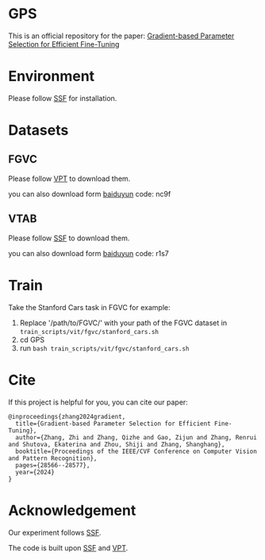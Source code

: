 # GPS
This is an official repository for the paper: [Gradient-based Parameter Selection for Efficient Fine-Tuning](https://arxiv.org/pdf/2312.10136)

# Environment
Please follow [SSF](https://github.com/dongzelian/SSF) for installation.

# Datasets
## FGVC
Please follow [VPT](https://github.com/KMnP/vpt) to download them.

you can also download form [baiduyun](https://pan.baidu.com/s/15KWOBREl4oH-yObile3iFQ?pwd=nc9f) code: nc9f

## VTAB 
Please follow [SSF](https://github.com/dongzelian/SSF) to download them.

you can also download form [baiduyun](https://pan.baidu.com/s/1rCMDz1bEXBA7O7dMclD29w?pwd=r1s7) code: r1s7


# Train
Take the Stanford Cars task in FGVC for example:
1. Replace '/path/to/FGVC/' with your path of the FGVC dataset in `train_scripts/vit/fgvc/stanford_cars.sh`
2. cd GPS
3. run
   `bash train_scripts/vit/fgvc/stanford_cars.sh`
   
# Cite
If this project is helpful for you, you can cite our paper:
```
@inproceedings{zhang2024gradient,
  title={Gradient-based Parameter Selection for Efficient Fine-Tuning},
  author={Zhang, Zhi and Zhang, Qizhe and Gao, Zijun and Zhang, Renrui and Shutova, Ekaterina and Zhou, Shiji and Zhang, Shanghang},
  booktitle={Proceedings of the IEEE/CVF Conference on Computer Vision and Pattern Recognition},
  pages={28566--28577},
  year={2024}
}
```


# Acknowledgement
Our experiment follows [SSF](https://github.com/dongzelian/SSF).

The code is built upon [SSF](https://github.com/dongzelian/SSF) and [VPT](https://github.com/KMnP/vpt).


